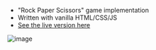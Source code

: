 * "Rock Paper Scissors" game implementation
* Written with vanilla HTML/CSS/JS
* [See the live version here](https://serkancanseven.github.io/rock-paper-scissors/src/)

![image](https://github.com/serkancanseven/rock-paper-scissors/assets/8261847/a4967f68-b3dd-4736-960f-b633fd1173f2)
